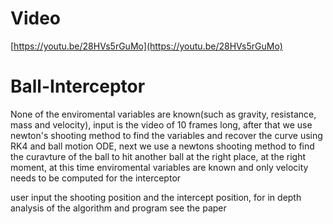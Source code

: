 # Video
[https://youtu.be/28HVs5rGuMo](https://youtu.be/28HVs5rGuMo)

# Ball-Interceptor
None of the enviromental variables are known(such as gravity, resistance, mass and velocity), input is the video of 10 frames long, after that we use newton's shooting method to find the variables and recover the curve using RK4 and ball motion ODE, next we use a newtons shooting method to find the curavture of the ball to hit another ball at the right place, at the right moment, at this time enviromental variables are known and only velocity needs to be computed for the interceptor

user input the shooting position and the intercept position, for in depth analysis of the algorithm and program see the paper
